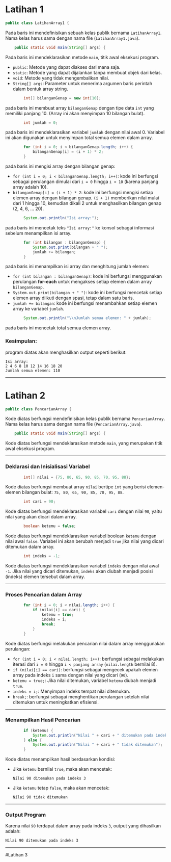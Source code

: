 # Latihan 1

```java
public class LatihanArray1 {
```
Pada baris ini mendefinisikan sebuah kelas publik bernama `LatihanArray1`. Nama kelas harus sama dengan nama file (`LatihanArray1.java`).

```java
    public static void main(String[] args) {
```
Pada baris ini mendeklarasikan metode `main`, titik awal eksekusi program. 
- `public`: Metode yang dapat diakses dari mana saja.
- `static`: Metode yang dapat dijalankan tanpa membuat objek dari kelas.
- `void`: Metode yang tidak mengembalikan nilai.
- `String[] args`: Parameter untuk menerima argumen baris perintah dalam bentuk array string.

```java
        int[] bilanganGenap = new int[10];
```
pada baris ini membuat array `bilanganGenap` dengan tipe data `int` yang memiliki panjang 10. (Array ini akan menyimpan 10 bilangan bulat).

```java
        int jumlah = 0;
```
pada baris ini mendeklarasikan variabel `jumlah` dengan nilai awal 0. Variabel ini akan digunakan untuk menyimpan total semua elemen dalam array.

```java
        for (int i = 0; i < bilanganGenap.length; i++) {
            bilanganGenap[i] = (i + 1) * 2;
        }
```
pada baris ini mengisi array dengan bilangan genap:
- `for (int i = 0; i < bilanganGenap.length; i++)`: kode ini berfungsi sebagai perulangan dimulai dari `i = 0` hingga `i < 10` (karena panjang array adalah 10).
- `bilanganGenap[i] = (i + 1) * 2`: kode ini berfungsi mengisi setiap elemen array dengan bilangan genap. `(i + 1)` memberikan nilai mulai dari 1 hingga 10, kemudian dikali 2 untuk menghasilkan bilangan genap (2, 4, 6, ... 20).

```java
        System.out.println("Isi array:");
```
pada baris ini mencetak teks `"Isi array:"` ke konsol sebagai informasi sebelum menampilkan isi array.

```java
        for (int bilangan : bilanganGenap) {
            System.out.print(bilangan + " ");
            jumlah += bilangan;
        }
```
pada baris ini menampilkan isi array dan menghitung jumlah elemen:
- `for (int bilangan : bilanganGenap)`: kode ini berfungsi menggunakan perulangan **for-each** untuk mengakses setiap elemen dalam array `bilanganGenap`.
- `System.out.print(bilangan + " ")`: kode ini berfungsi mencetak setiap elemen array diikuti dengan spasi, tetap dalam satu baris.
- `jumlah += bilangan`: kode ini berfungsi menambahkan setiap elemen array ke variabel `jumlah`.

```java
        System.out.println("\\nJumlah semua elemen: " + jumlah);
```
pada baris ini mencetak total semua elemen array. 

### **Kesimpulan:**
program diatas akan menghasilkan output seperti berikut:
```
Isi array:
2 4 6 8 10 12 14 16 18 20 
Jumlah semua elemen: 110
```

---

# Latihan 2


```java
public class PencarianArray {
```
Kode diatas berfungsi mendefinisikan kelas publik bernama `PencarianArray`. Nama kelas harus sama dengan nama file (`PencarianArray.java`).

```java
    public static void main(String[] args) {
```
Kode diatas berfungsi mendeklarasikan metode `main`, yang merupakan titik awal eksekusi program.

---

### **Deklarasi dan Inisialisasi Variabel**
```java
        int[] nilai = {75, 80, 65, 90, 85, 70, 95, 88};
```
Kode diatas berfungsi membuat array `nilai` bertipe `int` yang berisi elemen-elemen bilangan bulat: `75, 80, 65, 90, 85, 70, 95, 88`.

```java
        int cari = 90;
```
Kode diatas berfungsi mendeklarasikan variabel `cari` dengan nilai `90`, yaitu nilai yang akan dicari dalam array.

```java
        boolean ketemu = false;
```
Kode diatas berfungsi mendeklarasikan variabel boolean `ketemu` dengan nilai awal `false`. Variabel ini akan berubah menjadi `true` jika nilai yang dicari ditemukan dalam array.

```java
        int indeks = -1;
```
Kode diatas berfungsi mendeklarasikan variabel `indeks` dengan nilai awal `-1`. Jika nilai yang dicari ditemukan, `indeks` akan diubah menjadi posisi (indeks) elemen tersebut dalam array.

---

### **Proses Pencarian dalam Array**
```java
        for (int i = 0; i < nilai.length; i++) {
            if (nilai[i] == cari) {
                ketemu = true;
                indeks = i;
                break;
            }
        }
```
Kode diatas berfungsi melakukan pencarian nilai dalam array menggunakan perulangan:
- `for (int i = 0; i < nilai.length; i++)`: berfungsi sebagai melakukan iterasi dari `i = 0` hingga `i < panjang array` (`nilai.length` bernilai 8).
- `if (nilai[i] == cari)`: berfungsi sebagai mengecek apakah elemen array pada indeks `i` sama dengan nilai yang dicari (`90`).
- `ketemu = true;`: Jika nilai ditemukan, variabel `ketemu` diubah menjadi `true`.
- `indeks = i;`: Menyimpan indeks tempat nilai ditemukan.
- `break;`: berfungsi sebagai menghentikan perulangan setelah nilai ditemukan untuk meningkatkan efisiensi.

---

### **Menampilkan Hasil Pencarian**
```java
        if (ketemu) {
            System.out.println("Nilai " + cari + " ditemukan pada indeks " + indeks);
        } else {
            System.out.println("Nilai " + cari + " tidak ditemukan");
        }
```
Kode diatas menampilkan hasil berdasarkan kondisi:
- Jika `ketemu` bernilai `true`, maka akan mencetak:  
  ```
  Nilai 90 ditemukan pada indeks 3
  ```
- Jika `ketemu` tetap `false`, maka akan mencetak:  
  ```
  Nilai 90 tidak ditemukan
  ```

---

### **Output Program**
Karena nilai `90` terdapat dalam array pada indeks `3`, output yang dihasilkan adalah:
```
Nilai 90 ditemukan pada indeks 3
```

---

#Latihan 3
